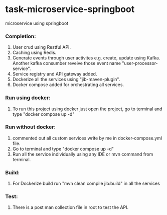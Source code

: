 # task-microservice-springboot
microservice using springboot


### Completion:
1. User crud using Restful API.
2. Caching using Redis.
3. Generate events through user activites e.g. create, update using Kafka. Another kafka consumber reveive those event name "user-processor-service".
4. Service registry and API gateway added.
5. Dockerize all the services using "jib-maven-plugin".
6. Docker compose added for orchestrating all services.

### Run using docker:
1. To run this project using docker just open the project, go to terminal and type "docker compose up -d"
### Run without docker:
1. commented out all custom services write by me in docker-compose.yml file.
2. Go to terminal and type "docker compose up -d"
3. Run all the service individually using any IDE or mvn command from terminal.

### Build:
1. For Dockerize build run "mvn clean compile jib:build" in all the services

### Test:
1. There is a post man collection file in root to test the API.
